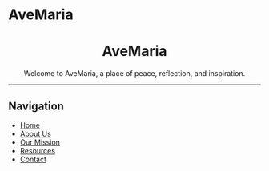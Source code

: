 
# AveMaria

<div align="center">
  <h1>AveMaria</h1>
  <p>Welcome to AveMaria, a place of peace, reflection, and inspiration.</p>
</div>

---

## Navigation

- [Home](#)
- [About Us](#)
- [Our Mission](#)
- [Resources](#)
- [Contact](#)


